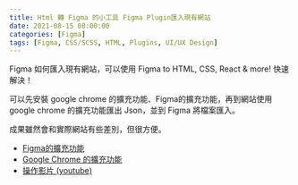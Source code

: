 ```yaml
---
title: Html 轉 Figma 的小工具 Figma Plugin匯入現有網站
date: 2021-08-15 08:00:00
categories: [Figma]
tags: [Figma, CSS/SCSS, HTML, Plugins, UI/UX Design]
---
```

Figma 如何匯入現有網站，可以使用 Figma to HTML, CSS, React & more\! 快速解決！

可以先安裝 google chrome 的擴充功能、Figma的擴充功能，再到網站使用 google chrome 的擴充功能匯出 Json，並到 Figma 將檔案匯入。

成果雖然會和實際網站有些差別，但很方便。

- [Figma的擴充功能](https://www.figma.com/community/plugin/747985167520967365/Figma-to-HTML%2C-CSS%2C-React-%26-more)
- [Google Chrome 的擴充功能](https://chrome.google.com/webstore/detail/html-to-figma/efjcmgblfpkhbjpkpopkgeomfkokpaim)
- [操作影片 (youtube)](https://www.youtube.com/watch?v=EVmM4eArNGc)
